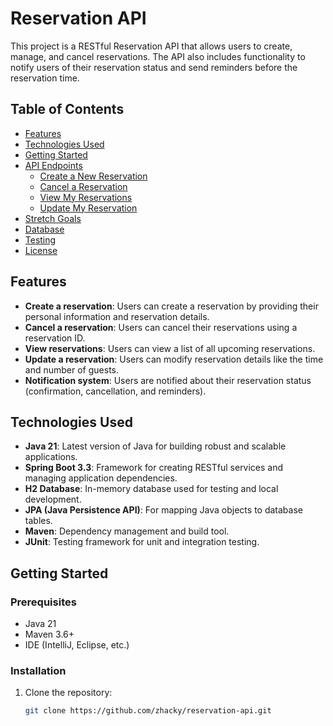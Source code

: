 # Reservation API

This project is a RESTful Reservation API that allows users to create, manage, and cancel reservations. The API also includes functionality to notify users of their reservation status and send reminders before the reservation time.

## Table of Contents
- [Features](#features)
- [Technologies Used](#technologies-used)
- [Getting Started](#getting-started)
- [API Endpoints](#api-endpoints)
    - [Create a New Reservation](#create-a-new-reservation)
    - [Cancel a Reservation](#cancel-a-reservation)
    - [View My Reservations](#view-my-reservations)
    - [Update My Reservation](#update-my-reservation)
- [Stretch Goals](#stretch-goals)
- [Database](#database)
- [Testing](#testing)
- [License](#license)

## Features

- **Create a reservation**: Users can create a reservation by providing their personal information and reservation details.
- **Cancel a reservation**: Users can cancel their reservations using a reservation ID.
- **View reservations**: Users can view a list of all upcoming reservations.
- **Update a reservation**: Users can modify reservation details like the time and number of guests.
- **Notification system**: Users are notified about their reservation status (confirmation, cancellation, and reminders).

## Technologies Used

- **Java 21**: Latest version of Java for building robust and scalable applications.
- **Spring Boot 3.3**: Framework for creating RESTful services and managing application dependencies.
- **H2 Database**: In-memory database used for testing and local development.
- **JPA (Java Persistence API)**: For mapping Java objects to database tables.
- **Maven**: Dependency management and build tool.
- **JUnit**: Testing framework for unit and integration testing.

## Getting Started

### Prerequisites

- Java 21
- Maven 3.6+
- IDE (IntelliJ, Eclipse, etc.)

### Installation

1. Clone the repository:
   ```bash
   git clone https://github.com/zhacky/reservation-api.git
